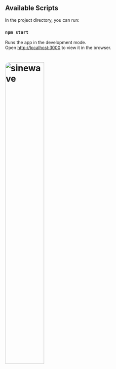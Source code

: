 ## Available Scripts

In the project directory, you can run:

### `npm start`

Runs the app in the development mode.<br>
Open [http://localhost:3000](http://localhost:3000) to view it in the browser.


# <img style="border-radius: 13px" src="https://wx1.sinaimg.cn/mw1024/8272d230gy1ggt36adk91g20rq0dmb29.gif" width="50%" alt="sinewave">
